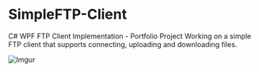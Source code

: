 # SimpleFTP-Client
C# WPF FTP Client Implementation - Portfolio Project
Working on a simple FTP client that supports connecting, uploading and downloading files.

![Imgur](https://i.imgur.com/c9eoszh.png)

